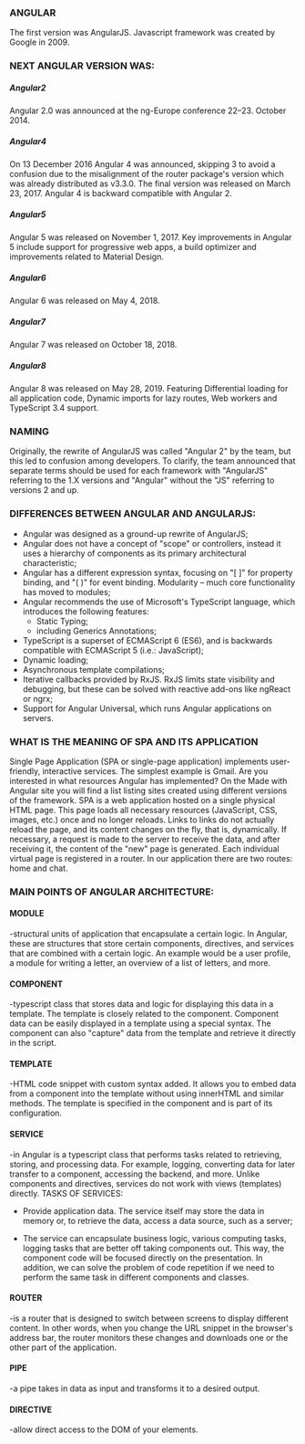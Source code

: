 ### ANGULAR
The first version was AngularJS. Javascript framework was created by Google in 2009.
### NEXT ANGULAR VERSION WAS:
##### Angular2
Angular 2.0 was announced at the ng-Europe conference 22–23. October 2014.
##### Angular4
On 13 December 2016 Angular 4 was announced, skipping 3 to avoid a confusion due to the misalignment of the router package's version which was already distributed as v3.3.0. The final version was released on March 23, 2017. Angular 4 is backward compatible with Angular 2.
##### Angular5
Angular 5 was released on November 1, 2017. Key improvements in Angular 5 include support for progressive web apps, a build optimizer and improvements related to Material Design.
##### Angular6
Angular 6 was released on May 4, 2018.
##### Angular7
Angular 7 was released on October 18, 2018.
##### Angular8 
Angular 8 was released on May 28, 2019. Featuring Differential loading for all application code, Dynamic imports for lazy routes, Web workers and TypeScript 3.4 support.
### NAMING
Originally, the rewrite of AngularJS was called "Angular 2" by the team, but this led to confusion among developers. To clarify, the team announced that separate terms should be used for each framework with "AngularJS" referring to the 1.X versions and "Angular" without the "JS" referring to versions 2 and up.
### DIFFERENCES BETWEEN ANGULAR AND ANGULARJS:
- Angular was designed as a ground-up rewrite of AngularJS;
- Angular does not have a concept of "scope" or controllers, instead it uses a hierarchy of components as its primary architectural characteristic;
- Angular has a different expression syntax, focusing on "[ ]" for property binding, and "( )" for event binding.
Modularity – much core functionality has moved to modules;
- Angular recommends the use of Microsoft's TypeScript language, which introduces the following features:
    - Static Typing;
    - including Generics Annotations;
- TypeScript is a superset of ECMAScript 6 (ES6), and is backwards compatible with ECMAScript 5 (i.e.: JavaScript);
- Dynamic loading;
- Asynchronous template compilations;
- Iterative callbacks provided by RxJS. RxJS limits state visibility and debugging, but these can be solved with reactive add-ons like ngReact or ngrx;
- Support for Angular Universal, which runs Angular applications on servers.
### WHAT IS THE MEANING OF SPA AND ITS APPLICATION
Single Page Application (SPA or single-page application) implements user-friendly, interactive services. The simplest example is Gmail.
Are you interested in what resources Angular has implemented? On the Made with Angular site you will find a list listing sites created using different versions of the framework.
SPA is a web application hosted on a single physical HTML page. This page loads all necessary resources (JavaScript, CSS, images, etc.) once and no longer reloads. Links to links do not actually reload the page, and its content changes on the fly, that is, dynamically. If necessary, a request is made to the server to receive the data, and after receiving it, the content of the "new" page is generated. Each individual virtual page is registered in a router. In our application there are two routes: home and chat.
### MAIN POINTS OF ANGULAR ARCHITECTURE:
#### MODULE
-structural units of application that encapsulate a certain logic. In Angular, these are structures that store certain components, directives, and services that are combined with a certain logic. An example would be a user profile, a module for writing a letter, an overview of a list of letters, and more.
#### COMPONENT
-typescript class that stores data and logic for displaying this data in a template. The template is closely related to the component. Component data can be easily displayed in a template using a special syntax. The component can also "capture" data from the template and retrieve it directly in the script.
#### TEMPLATE
-HTML code snippet with custom syntax added. It allows you to embed data from a component into the template without using innerHTML and similar methods. The template is specified in the component and is part of its configuration.
#### SERVICE
-in Angular is a typescript class that performs tasks related to retrieving, storing, and processing data. For example, logging, converting data for later transfer to a component, accessing the backend, and more. Unlike components and directives, services do not work with views (templates) directly.
TASKS OF SERVICES:
- Provide application data. The service itself may store the data in memory or, to retrieve the data, access a data source, such as a server;

- The service can encapsulate business logic, various computing tasks, logging tasks that are better off taking components out. This way, the component code will be focused directly on the presentation. In addition, we can solve the problem of code repetition if we need to perform the same task in different components and classes.
#### ROUTER
-is a router that is designed to switch between screens to display different content.
In other words, when you change the URL snippet in the browser's address bar, the router monitors these changes and downloads one or the other part of the application.
#### PIPE
-a pipe takes in data as input and transforms it to a desired output.
#### DIRECTIVE
-allow direct access to the DOM of your elements.
